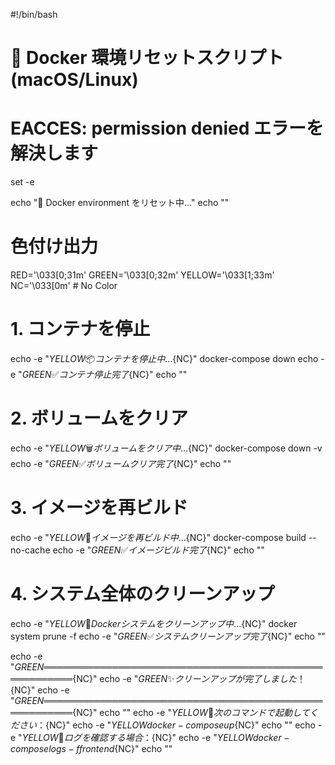 #!/bin/bash
# 🧹 Docker 環境リセットスクリプト (macOS/Linux)
# EACCES: permission denied エラーを解決します

set -e

echo "🧹 Docker environment をリセット中..."
echo ""

# 色付け出力
RED='\033[0;31m'
GREEN='\033[0;32m'
YELLOW='\033[1;33m'
NC='\033[0m' # No Color

# 1. コンテナを停止
echo -e "${YELLOW}📦 コンテナを停止中...${NC}"
docker-compose down
echo -e "${GREEN}✅ コンテナ停止完了${NC}"
echo ""

# 2. ボリュームをクリア
echo -e "${YELLOW}🗑️  ボリュームをクリア中...${NC}"
docker-compose down -v
echo -e "${GREEN}✅ ボリュームクリア完了${NC}"
echo ""

# 3. イメージを再ビルド
echo -e "${YELLOW}🔨 イメージを再ビルド中...${NC}"
docker-compose build --no-cache
echo -e "${GREEN}✅ イメージビルド完了${NC}"
echo ""

# 4. システム全体のクリーンアップ
echo -e "${YELLOW}🧹 Docker システムをクリーンアップ中...${NC}"
docker system prune -f
echo -e "${GREEN}✅ システムクリーンアップ完了${NC}"
echo ""

echo -e "${GREEN}═══════════════════════════════════════════════════════${NC}"
echo -e "${GREEN}✨ クリーンアップが完了しました！${NC}"
echo -e "${GREEN}═══════════════════════════════════════════════════════${NC}"
echo ""
echo -e "${YELLOW}🚀 次のコマンドで起動してください：${NC}"
echo -e "${YELLOW}   docker-compose up${NC}"
echo ""
echo -e "${YELLOW}📝 ログを確認する場合：${NC}"
echo -e "${YELLOW}   docker-compose logs -f frontend${NC}"
echo ""
